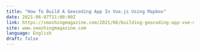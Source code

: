 ```yaml
---
title: "How To Build A Geocoding App In Vue.js Using Mapbox"
date: 2021-06-07T11:00:00Z
link: https://smashingmagazine.com/2021/06/building-geocoding-app-vue-mapbox/?utm_medium=RSS&utm_source=news.12bit.vn
site: www.smashingmagazine.com
language: English
draft: false
---
```

